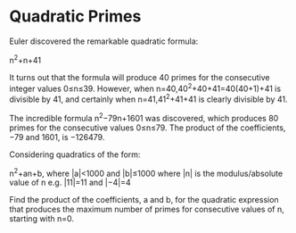 # Quadratic Primes
Euler discovered the remarkable quadratic formula:

n<sup>2</sup>+n+41

It turns out that the formula will produce 40 primes for the consecutive integer values 0≤n≤39. However, when n=40,40<sup>2</sup>+40+41=40(40+1)+41 is divisible by 41, and certainly when n=41,41<sup>2</sup>+41+41 is clearly divisible by 41.

The incredible formula n<sup>2</sup>−79n+1601 was discovered, which produces 80 primes for the consecutive values 0≤n≤79. The product of the coefficients, −79 and 1601, is −126479.

Considering quadratics of the form:

n<sup>2</sup>+an+b, where |a|<1000 and |b|≤1000 where |n| is the modulus/absolute value of n
e.g. |11|=11 and |−4|=4

Find the product of the coefficients, a and b, for the quadratic expression that produces the maximum number of primes for consecutive values of n, starting with n=0.
